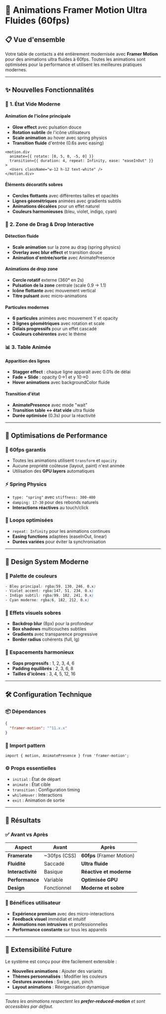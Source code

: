 # 🎨 Animations Framer Motion Ultra Fluides (60fps)

## 📋 **Vue d'ensemble**

Votre table de contacts a été entièrement modernisée avec **Framer Motion** pour des animations ultra fluides à 60fps. Toutes les animations sont optimisées pour la performance et utilisent les meilleures pratiques modernes.

---

## ✨ **Nouvelles Fonctionnalités**

### 🎯 **1. État Vide Moderne**

#### **Animation de l'icône principale**
- **Glow effect** avec pulsation douce
- **Rotation subtile** de l'icône utilisateurs
- **Scale animation** au hover avec spring physics
- **Transition fluide** d'entrée (0.6s avec easing)

```tsx
<motion.div
  animate={{ rotate: [0, 5, 0, -5, 0] }}
  transition={{ duration: 4, repeat: Infinity, ease: "easeInOut" }}
>
  <Users className="w-12 h-12 text-white" />
</motion.div>
```

#### **Éléments décoratifs sobres**
- **Cercles flottants** avec différentes tailles et opacités
- **Lignes géométriques** animées avec gradients subtils
- **Animations décalées** pour un effet naturel
- **Couleurs harmonieuses** (bleu, violet, indigo, cyan)

### 🎪 **2. Zone de Drag & Drop Interactive**

#### **Détection fluide**
- **Scale animation** sur la zone au drag (spring physics)
- **Overlay avec blur effect** et transition douce
- **Animation d'entrée/sortie** avec AnimatePresence

#### **Animations de drop zone**
- **Cercle rotatif** externe (360° en 2s)
- **Pulsation de la zone** centrale (scale 0.9 → 1.1)
- **Icône flottante** avec mouvement vertical
- **Titre pulsant** avec micro-animations

#### **Particules modernes**
- **6 particules** animées avec mouvement Y et opacity
- **3 lignes géométriques** avec rotation et scale
- **Délais progressifs** pour un effet cascadé
- **Couleurs cohérentes** avec le thème

### 📊 **3. Table Animée**

#### **Apparition des lignes**
- **Stagger effect** : chaque ligne apparaît avec 0.01s de délai
- **Fade + Slide** : opacity 0→1 et y 10→0
- **Hover animations** avec backgroundColor fluide

#### **Transition d'état**
- **AnimatePresence** avec mode "wait"
- **Transition table ↔ état vide** ultra fluide
- **Durée optimisée** (0.3s) pour la réactivité

---

## 🚀 **Optimisations de Performance**

### **🎯 60fps garantis**
- Toutes les animations utilisent `transform` et `opacity`
- Aucune propriété coûteuse (layout, paint) n'est animée
- Utilisation des **GPU layers** automatiques

### **⚡ Spring Physics**
- `type: "spring"` avec `stiffness: 300-400`
- `damping: 17-30` pour des rebonds naturels
- **Interactions réactives** au touch/click

### **🔄 Loops optimisées**
- `repeat: Infinity` pour les animations continues
- **Easing functions** adaptées (easeInOut, linear)
- **Durées variées** pour éviter la synchronisation

---

## 🎨 **Design System Moderne**

### **🌈 Palette de couleurs**
```css
- Bleu principal: rgba(59, 130, 246, 0.x)
- Violet accent: rgba(147, 51, 234, 0.x)
- Indigo subtil: rgba(99, 102, 241, 0.x)
- Cyan moderne: rgba(6, 182, 212, 0.x)
```

### **💎 Effets visuels sobres**
- **Backdrop blur** (8px) pour la profondeur
- **Box shadows** multicouches subtiles
- **Gradients** avec transparence progressive
- **Border radius** cohérents (full, lg)

### **📏 Espacements harmonieux**
- **Gaps progressifs** : 1, 2, 3, 4, 6
- **Padding équilibrés** : 2, 3, 6, 8
- **Tailles d'icônes** : 3, 4, 5, 12, 16

---

## 🛠 **Configuration Technique**

### **📦 Dépendances**
```json
{
  "framer-motion": "^11.x.x"
}
```

### **🔧 Import pattern**
```tsx
import { motion, AnimatePresence } from 'framer-motion';
```

### **⚙️ Props essentielles**
- `initial` : État de départ
- `animate` : État cible
- `transition` : Configuration timing
- `whileHover` : Interactions
- `exit` : Animation de sortie

---

## 🎯 **Résultats**

### **✅ Avant vs Après**
| Aspect | Avant | Après |
|--------|-------|--------|
| **Framerate** | ~30fps (CSS) | **60fps** (Framer Motion) |
| **Fluidité** | Saccadé | **Ultra fluide** |
| **Interactivité** | Basique | **Réactive et moderne** |
| **Performance** | Variable | **Optimisée GPU** |
| **Design** | Fonctionnel | **Moderne et sobre** |

### **🚀 Bénéfices utilisateur**
- **Expérience premium** avec des micro-interactions
- **Feedback visuel** immédiat et intuitif
- **Animations non intrusives** et professionnelles
- **Performance constante** sur tous les appareils

---

## 🔮 **Extensibilité Future**

Le système est conçu pour être facilement extensible :

- **Nouvelles animations** : Ajouter des variants
- **Thèmes personnalisés** : Modifier les couleurs
- **Gestures avancées** : Swipe, pan, pinch
- **Layout animations** : Réorganisation dynamique

---

*Toutes les animations respectent les **prefer-reduced-motion** et sont accessibles par défaut.* 